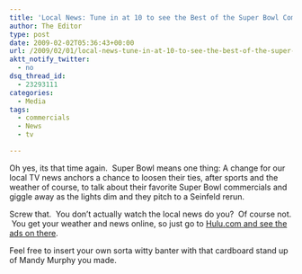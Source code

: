 ```yaml
---
title: 'Local News: Tune in at 10 to see the Best of the Super Bowl Commercials!'
author: The Editor
type: post
date: 2009-02-02T05:36:43+00:00
url: /2009/02/01/local-news-tune-in-at-10-to-see-the-best-of-the-super-bowl-commercials/
aktt_notify_twitter:
  - no
dsq_thread_id:
  - 23293111
categories:
  - Media
tags:
  - commercials
  - News
  - tv

---
```

Oh yes, its that time again.  Super Bowl means one thing: A change for our local TV news anchors a chance to loosen their ties, after sports and the weather of course, to talk about their favorite Super Bowl commercials and giggle away as the lights dim and they pitch to a Seinfeld rerun.

Screw that.  You don&#8217;t actually watch the local news do you?  Of course not.  You get your weather and news online, so just go to [Hulu.com and see the ads on there][1].  

Feel free to insert your own sorta witty banter with that cardboard stand up of Mandy Murphy you made.

 [1]: http://www.hulu.com/superbowl